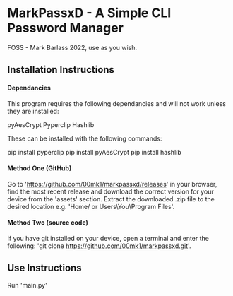 # MarkPassxD - A Simple CLI Password Manager
FOSS - Mark Barlass 2022, use as you wish.


## Installation Instructions

#### Dependancies 
This program requires the following dependancies and will not work unless they are installed:

pyAesCrypt
Pyperclip
Hashlib

These can be installed with the following commands:

pip install pyperclip
pip install pyAesCrypt
pip install hashlib

#### Method One (GitHub)
Go to 'https://github.com/00mk1/markpassxd/releases' in your browser, find the most recent release and download the correct version for your device from the 'assets' section. Extract the downloaded .zip file to the desired location e.g. 'Home/ or Users\You\Program Files\'.

#### Method Two (source code)
If you have git installed on your device, open a terminal and enter the following:
'git clone https://github.com/00mk1/markpassxd.git'.


## Use Instructions
Run 'main.py'

